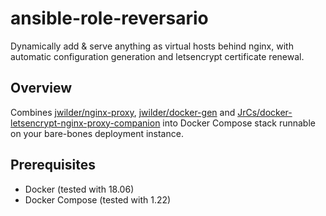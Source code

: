 # ansible-role-reversario

Dynamically add & serve anything as virtual hosts behind nginx, with automatic configuration generation and letsencrypt certificate renewal.

## Overview

Combines [jwilder/nginx-proxy](https://github.com/jwilder/nginx-proxy), [jwilder/docker-gen](https://index.docker.io/u/jwilder/docker-gen/) and [JrCs/docker-letsencrypt-nginx-proxy-companion](https://github.com/JrCs/docker-letsencrypt-nginx-proxy-companion) into Docker Compose stack runnable on your bare-bones deployment instance.

## Prerequisites

* Docker (tested with 18.06)
* Docker Compose (tested with 1.22)
